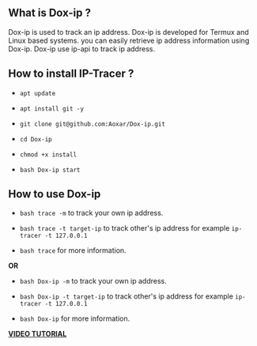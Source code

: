 ## What is Dox-ip ?

Dox-ip is used to track an ip address. Dox-ip is developed for Termux and Linux based systems. you can easily retrieve ip address information using Dox-ip. Dox-ip use ip-api to track ip address.


## How to install IP-Tracer ?

* `apt update`

* `apt install git -y`

* `git clone git@github.com:Aoxar/Dox-ip.git`

* `cd Dox-ip`

* `chmod +x install`

* `bash Dox-ip start`


## How to use Dox-ip

* `bash trace -m` to track your own ip address.

* `bash trace -t target-ip` to track other's ip address for example `ip-tracer -t 127.0.0.1`

* `bash trace` for more information.

**OR**

* `bash Dox-ip -m` to track your own ip address.

* `bash Dox-ip -t target-ip` to track other's ip address for example `ip-tracer -t 127.0.0.1`

* `bash Dox-ip` for more information.




**[VIDEO TUTORIAL](https://www.youtube.com/watch?v=MHriGQhBU50&t=17s)**
